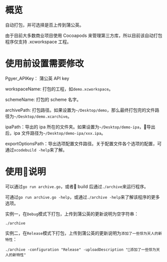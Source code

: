 # 概览
自动打包，并可选择是否上传到蒲公英。

由于目前大多数商业项目使用 Cocoapods 来管理第三方库，所以目前该自动打包程序仅支持 .xcworkspace 工程。

# 使用前设置需要修改
Pgyer_APIKey： 蒲公英 API key

workspaceName: 打包的工程，如`demo.xcworkspace`。

schemeName: 打包的 scheme 名字。

archivePath: 打包路径。如果设置为`~/Desktop/demo`，那么最终打包完的文件路径为`~/Desktop/demo.xcarchive`。

ipaPath：导出的 ipa 所在的文件夹。如果设置为`~/Desktop/demo-ipa`，导出后，ipa 文件路径为`~/Desktop/demo-ipa/xxx.ipa`。

exportOptionsPath：导出选项配置文件路径。关于配置文件各个选项的配置，可通过`xcodebuild -help`来了解。

# 使用说明
可以通过`go run archive.go`，或者 build 后通过`./archive`来运行程序。

可通过`go run archive.go -help`，或通过`./archive -help`来了解该程序的更多选项。

实例一，在`Debug`模式下打包，上传到蒲公英的更新说明为空字符串：
```
./archive
```

实例二，在`Release`模式下打包，上传到蒲公英的更新说明为`添加了一些惊为天人的新特性`：
```
./archive -configuration "Release" -uploadDescription "添加了一些惊为天人的新特性"
```